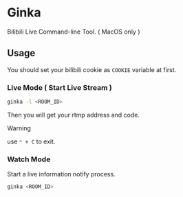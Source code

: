 # Ginka

Bilibili Live Command-line Tool. ( MacOS only )

## Usage

You should set your bilibili cookie as `COOKIE` variable at first.

### Live Mode ( Start Live Stream )
```Bash
ginka -l <ROOM_ID>
```

Then you will get your rtmp address and code.

> [!WARNING]
> use `⌃ + C` to exit.

### Watch Mode

Start a live information notify process.

```Bash
ginka <ROOM_ID>
```